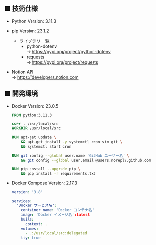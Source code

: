 ## ■ 技術仕様

- Python Version: 3.11.3
- pip Version: 23.1.2

  - ライブラリ一覧
    - python-dotenv  
    → https://pypi.org/project/python-dotenv
    - requests  
    → https://pypi.org/project/requests

- Notion API  
→ https://developers.notion.com

## ■ 開発環境

- Docker Version: 23.0.5
  ```Dockerfile
  FROM python:3.11.3

  COPY . /usr/local/src
  WORKDIR /usr/local/src

  RUN apt-get update \
      && apt-get install -y systemctl cron vim git \
      && systemctl start cron

  RUN git config --global user.name 'GitHub ユーザー名' \
      && git config --global user.email @users.noreply.github.com

  RUN pip install --upgrade pip \
      && pip install -r requirements.txt
  ```

- Docker Compose Version: 2.17.3
  ```compose.yaml
  version: '3.8'

  services:
    'Docker サービス名':
      container_name: 'Docker コンテナ名'
      image: 'Docker イメージ名':latest
      build:
        context: .
      volumes:
        - .:/usr/local/src:delegated
      tty: true
  ```
